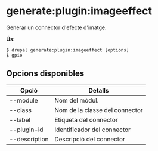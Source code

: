 # generate:plugin:imageeffect
Generar un connector d'efecte d'imatge.

**Ús:**
```
$ drupal generate:plugin:imageeffect [options]
$ gpie  
```

## Opcions disponibles
Opció | Detalls
-------|-------------
--module | Nom del mòdul.
--class | Nom de la classe del connector
--label | Etiqueta del connector
--plugin-id | Identificador del connector
--description | Descripció del connector
